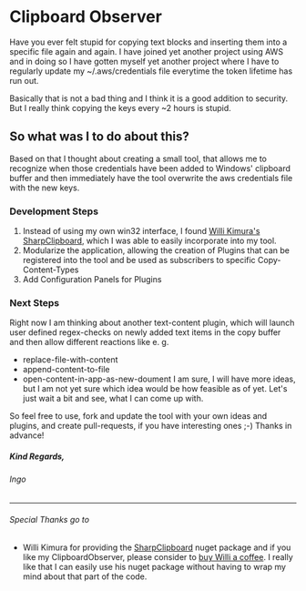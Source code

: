 # Clipboard Observer
Have you ever felt stupid for copying text blocks and inserting them into a specific file again and again. I have joined yet another project using AWS and in doing so I have gotten myself yet another project where I have to regularly update my ~/.aws/credentials file everytime the token lifetime has run out.

Basically that is not a bad thing and I think it is a good addition to security. But I really think copying the keys every ~2 hours is stupid.
## So what was I to do about this?
Based on that I thought about creating a small tool, that allows me to recognize when those credentials have been added to Windows' clipboard buffer and then immediately have the tool overwrite the aws credentials file with the new keys.
### Development Steps

1. Instead of using my own win32 interface, I found [Willi Kimura's](https://github.com/Willy-Kimura/SharpClipboard/commits?author=Willy-Kimura) [SharpClipboard](https://github.com/Willy-Kimura/SharpClipboard), which I was able to easily incorporate into my tool.
2. Modularize the application, allowing the creation of Plugins that can be registered into the tool and be used as subscribers to specific Copy-Content-Types
3. Add Configuration Panels for Plugins

### Next Steps
Right now I am thinking about another text-content plugin, which will launch user defined regex-checks on newly added text items in the copy buffer and then allow different reactions like e. g.
- replace-file-with-content
- append-content-to-file
- open-content-in-app-as-new-doument
I am sure, I will have more ideas, but I am not yet sure which idea would be how feasible as of yet. Let's just wait a bit and see, what I can come up with.

So feel free to use, fork and update the tool with your own ideas and plugins, and create pull-requests, if you have interesting ones ;-)
Thanks in advance!

##### Kind Regards,
###### Ingo


---
###### Special Thanks go to 
- Willi Kimura for providing the [SharpClipboard](https://github.com/Willy-Kimura/SharpClipboard) nuget package and if you like my ClipboardObserver, please consider to [buy Willi a coffee](https://www.buymeacoffee.com/willykimura). I really like that I can easily use his nuget package without having to wrap my mind about that part of the code.
